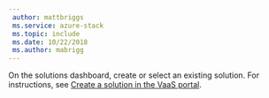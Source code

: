 ```yaml
---
 author: mattbriggs
 ms.service: azure-stack
 ms.topic: include
 ms.date: 10/22/2018
 ms.author: mabrigg
---
```


On the solutions dashboard, create or select an existing solution. For instructions, see [Create a solution in the VaaS portal](../azure-stack-vaas-key-concepts.md#create-a-solution-in-the-vaas-portal).